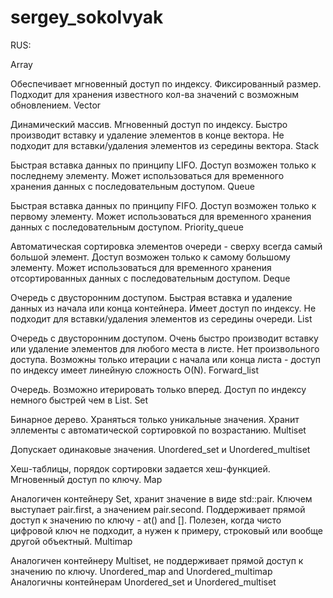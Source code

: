 # sergey_sokolvyak
RUS:

Array

Обеспечивает мгновенный доступ по индексу.
Фиксированный размер.
Подходит для хранения известного кол-ва значений с возможным обновлением.
Vector

Динамический массив.
Мгновенный доступ по индексу.
Быстро производит вставку и удаление элементов в конце вектора.
Не подходит для вставки/удаления элементов из середины вектора.
Stack

Быстрая вставка данных по принципу LIFO.
Доступ возможен только к последнему элементу.
Может использоваться для временного хранения данных с последовательным доступом.
Queue

Быстрая вставка данных по принципу FIFO.
Доступ возможен только к первому элементу.
Может использоваться для временного хранения данных с последовательным доступом.
Priority_queue

Автоматическая сортировка элементов очереди - сверху всегда самый большой элемент.
Доступ возможен только к самому большому элементу.
Может использоваться для временного хранения отсортированных данных с последовательным доступом.
Deque

Очередь с двусторонним доступом.
Быстрая вставка и удаление данных из начала или конца контейнера.
Имеет доступ по индексу.
Не подходит для вставки/удаления элементов из середины очереди.
List

Очередь с двусторонним доступом.
Очень быстро производит вставку или удаление элементов для любого места в листе.
Нет произвольного доступа. Возможны только итерации с начала или конца листа - доступ по индексу имеет линейную сложность O(N).
Forward_list

Очередь. Возможно итерировать только вперед.
Доступ по индексу немного быстрей чем в List.
Set

Бинарное дерево.
Храняться только уникальные значения.
Хранит эллементы с автоматической сортировкой по возрастанию.
Multiset

Допускает одинаковые значения.
Unordered_set и Unordered_multiset

Хеш-таблицы, порядок сортировки задается хеш-функцией.
Мгновенный доступ по ключу.
Map

Аналогичен контейнеру Set, хранит значение в виде std::pair.
Ключем выступает pair.first, а значением pair.second.
Поддерживает прямой доступ к значению по ключу - at() and [].
Полезен, когда чисто цифровой ключ не подходит, а нужен к примеру, строковый или вообще другой объектный.
Multimap

Аналогичен контейнеру Multiset, не поддерживает прямой доступ к значению по ключу.
Unordered_map and Unordered_multimap
Аналогичны контейнерам Unordered_set и Unordered_multiset
